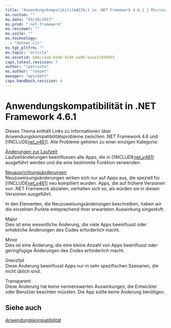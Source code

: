 ```yaml
---
title: "Anwendungskompatibilit&#228;t in .NET Framework 4.6.1 | Microsoft Docs"
ms.custom: ""
ms.date: "03/30/2017"
ms.prod: ".net-framework"
ms.reviewer: ""
ms.suite: ""
ms.technology: 
  - "dotnet-clr"
ms.tgt_pltfrm: ""
ms.topic: "article"
ms.assetid: b86cc4ad-6a9e-4246-aa96-5aae319d9d55
caps.latest.revision: 7
author: "rpetrusha"
ms.author: "ronpet"
manager: "wpickett"
caps.handback.revision: 4
---
```

# Anwendungskompatibilit&#228;t in .NET Framework 4.6.1
Dieses Thema enthält Links zu Informationen über Anwendungskompatibilitätsprobleme zwischen .NET Framework 4.6 und [!INCLUDE[net_v461](../../../includes/net-v461-md.md)]. Alle Probleme gehören zu einer einzigen Kategorie:  
  
 [Änderungen zur Laufzeit](../../../docs/framework/migration-guide/runtime-changes-in-the-net-framework-4-6-1.md)  
 Laufzeitänderungen beeinflussen alle Apps, die in [!INCLUDE[net_v461](../../../includes/net-v461-md.md)] ausgeführt werden und die eine bestimmte Funktion verwenden.  
  
 [Neuausrichtungsänderungen](../../../docs/framework/migration-guide/retargeting-changes-in-the-net-framework-4-6-1.md)  
 Neuzuweisungsänderungen wirken sich nur auf Apps aus, die speziell für [!INCLUDE[net_v461](../../../includes/net-v461-md.md)] neu kompiliert wurden. Apps, die auf frühere Versionen von .NET Framework abzielen, verhalten sich so, als würden sie in diesen Versionen ausgeführt.  
  
 In den Elementen, die Neuzuweisungsänderungen beschreiben, haben wir die einzelnen Punkte entsprechend ihrer erwarteten Auswirkung eingestuft:  
  
 Major  
 Dies ist eine wesentliche Änderung, die viele Apps beeinflusst oder erhebliche Änderungen des Codes erforderlich macht.  
  
 Minor  
 Dies ist eine Änderung, die eine kleine Anzahl von Apps beeinflusst oder geringfügige Änderungen des Codes erforderlich macht.  
  
 Grenzfall  
 Diese Änderung beeinflusst Apps nur in sehr spezifischen Szenarien, die nicht üblich sind.  
  
 Transparent  
 Diese Änderung hat keine nennenswerten Auswirkungen, die Entwickler oder Benutzer beachten müssten. Die App sollte keine Änderung benötigen.  
  
## Siehe auch  
 [Anwendungskompatibilität](../../../docs/framework/migration-guide/application-compatibility.md)